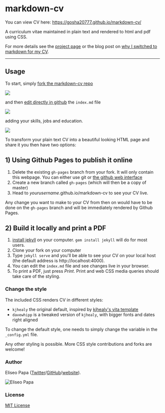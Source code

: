markdown-cv
===========

You can view CV here: https://gosha20777.github.io/markdown-cv/

A curriculum vitae maintained in plain text and rendered to html and pdf using CSS.

For more details see the [project page](http://elipapa.github.io/markdown-cv) or the blog post on [why I switched to markdown for my CV](http://elipapa.github.io/blog/why-i-switched-to-markdown-for-my-cv.html).

***

## Usage

To start, simply [fork the markdown-cv repo](https://github.com/elipapa/markdown-cv)

![](https://help.github.com/assets/images/help/repository/fork_button.jpg)

and then [edit directly in github](https://help.github.com/articles/editing-files-in-your-repository/) the `index.md` file

![](https://help.github.com/assets/images/help/repository/edit-file-edit-button.png)

adding your skills, jobs and education.

![](https://help.github.com/assets/images/help/repository/edit-readme-light.png)

To transform your plain text CV into a beautiful looking HTML page and share it you then have two options:

## 1) Using Github Pages to publish it online

1. Delete the existing `gh-pages` branch from your fork. It will only contain this webpage. You can either use git or [the github web interface](https://help.github.com/articles/creating-and-deleting-branches-within-your-repository/#deleting-a-branch)
2. Create a new branch called `gh-pages` (which will then be a copy of master)
3. Head to *yourusername*.github.io/markdown-cv to see your CV live.

Any change you want to make to your CV from then on would have to be done on the `gh-pages` branch and will be immediately rendered by Github Pages.


## 2) Build it locally and print a PDF
1. [install jekyll](https://jekyllrb.com/docs/installation/) on your computer. `gem install jekyll` will do for most users.
2. Clone your fork on your computer
3. Type `jekyll serve` and you'll be able to see your CV on your local host (the default address is http://localhost:4000).
4. You can edit the `index.md` file and see changes live in your browser.
5. To print a PDF, just press *Print*. Print and web CSS media queries should take care of the styling.


### Change the style

The included CSS renders CV in different styles:

- `kjhealy` the original default, inspired by [kjhealy's vita
template](https://github.com/kjhealy/kjh-vita)
- `davewhipp` is a tweaked version of `kjhealy`, with bigger fonts and dates
  right aligned

To change the default style, one needs to simply change the variable in the
`_config.yml` file.

Any other styling is possible. More CSS style contributions and forks are welcome!


### Author

Eliseo Papa ([Twitter](http://twitter.com/elipapa)/[GitHub](http://github.com/elipapa)/[website](https://elipapa.github.io)).

![Eliseo Papa](https://s.gravatar.com/avatar/eae1f0c01afda2bed9ce9cb88f6873f6?s=100)

### License

[MIT License](https://github.com/elipapa/markdown-cv/blob/master/LICENSE)
